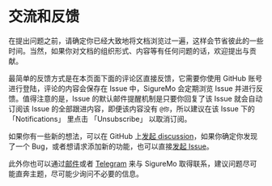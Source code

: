 # 交流和反馈

在提出问题之前，请确定你已经大致地将文档浏览过一遍，这样会节省彼此的一些时间。当然，如果你对文档的组织形式、内容等有任何问题的话，欢迎提出与贡献。

最简单的反馈方式是在本页面下面的评论区直接反馈，它需要你使用 GitHub 账号进行登陆，评论的内容会保存在 Issue 中，SigureMo 会定期浏览 Issue 并进行反馈。值得注意的是，Issue 的默认邮件提醒机制是只要你回复了该 Issue 就会自动订阅该 Issue 的全部跟进内容，即便该内容没有 `@你`，所以建议在该 Issue 下的 「Notifications」 里点击 「Unsubscribe」 以取消订阅。

如果你有一些新的想法，可以在 GitHub 上[发起 discussion](https://github.com/SigureMo/bilili/discussions)，如果你确定你发现了一个 Bug，或者想请求添加新的功能，也可以直接[发起 Issue](https://github.com/SigureMo/bilili/issues/)。

此外你也可以通过[邮件](mailto:sigure.qaq@gmail.com)或者 [Telegram](https://t.me/SigureMo) 来与 SigureMo 取得联系，建议问题尽可能直奔主题，尽可能少询问不必要的信息。

<Vssue title="Feedback" />
